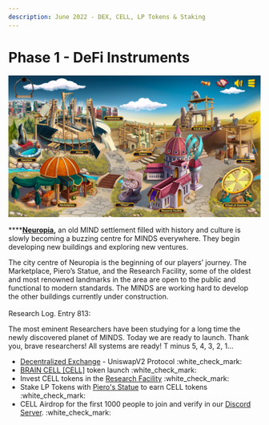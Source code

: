 ```yaml
---
description: June 2022 - DEX, CELL, LP Tokens & Staking
---
```


# Phase 1 - DeFi Instruments

![](../../.gitbook/assets/BaseGame.png)

****[**Neuropia**](../../learn/game-basics/neuropia/)**,** an old MIND settlement filled with history and culture is slowly becoming a buzzing centre for MINDS everywhere. They begin developing new buildings and exploring new ventures.

The city centre of Neuropia is the beginning of our players’ journey. The Marketplace, Piero’s Statue, and the Research Facility, some of the oldest and most renowned landmarks in the area are open to the public and functional to modern standards. The MINDS are working hard to develop the other buildings currently under construction.\
\
Research Log. Entry 813:&#x20;

The most eminent Researchers have been studying for a long time the newly discovered planet of MINDS. Today we are ready to launch. Thank you, brave researchers! All systems are ready! T minus 5, 4, 3, 2, 1…

* [Decentralized Exchange](../decentralized-exchange.md) - UniswapV2 Protocol :white\_check\_mark:
* [BRAIN CELL \[CELL\]](../brain-cell-token.md) token launch :white\_check\_mark:
* Invest CELL tokens in the [Research Facility](../research-facility.md) :white\_check\_mark:
* Stake LP Tokens with [Piero's Statue](../pieros-statue.md) to earn CELL tokens :white\_check\_mark:
* CELL Airdrop for the first 1000 people to join and verify in our [Discord Server](https://discord.gg/mindgames). :white\_check\_mark:
